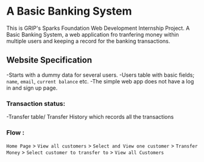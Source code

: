 # A Basic Banking System
This is GRIP's Sparks Foundation Web Development Internship Project.
A Basic Banking System, a web application fro tranfering money within multiple users and keeping a record for the banking transactions.

## Website Specification
-Starts with a dummy data for several users.
-Users table with basic fields; `name`, `email`, `current balance` etc.
-The simple web app does not have a log in and sign up page.

### Transaction status:
-Transfer table/ Transfer History which records all the transactions

### Flow : 
 `Home Page` > `View all customers` > `Select and View one customer` > `Transfer Money` > `Select customer to transfer to` > `View all Customers`
